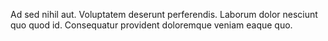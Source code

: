 Ad sed nihil aut. Voluptatem deserunt perferendis. Laborum dolor nesciunt quo quod id. Consequatur provident doloremque veniam eaque quo.